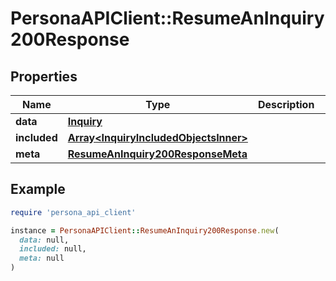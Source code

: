 # PersonaAPIClient::ResumeAnInquiry200Response

## Properties

| Name | Type | Description | Notes |
| ---- | ---- | ----------- | ----- |
| **data** | [**Inquiry**](Inquiry.md) |  | [optional] |
| **included** | [**Array&lt;InquiryIncludedObjectsInner&gt;**](InquiryIncludedObjectsInner.md) |  | [optional] |
| **meta** | [**ResumeAnInquiry200ResponseMeta**](ResumeAnInquiry200ResponseMeta.md) |  | [optional] |

## Example

```ruby
require 'persona_api_client'

instance = PersonaAPIClient::ResumeAnInquiry200Response.new(
  data: null,
  included: null,
  meta: null
)
```

